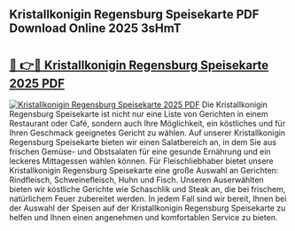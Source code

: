 ## Kristallkonigin Regensburg Speisekarte PDF Download Online 2025 3sHmT

# <h2><a href="http://gccb9a.nevu.top/?p=Kristallkonigin+Regensburg+Speisekarte">🔗 👉🔴 Kristallkonigin Regensburg Speisekarte 2025 PDF</a></h2>

[![Kristallkonigin Regensburg Speisekarte 2025 PDF](https://i.imgur.com/dBaPXMq.png)](http://gccb9a.nevu.top/?p=Kristallkonigin+Regensburg+Speisekarte)
Die Kristallkonigin Regensburg Speisekarte ist nicht nur eine Liste von Gerichten in einem Restaurant oder Café, sondern auch Ihre Möglichkeit, ein köstliches und für Ihren Geschmack geeignetes Gericht zu wählen. Auf unserer Kristallkonigin Regensburg Speisekarte bieten wir einen Salatbereich an, in dem Sie aus frischen Gemüse- und Obstsalaten für eine gesunde Ernährung und ein leckeres Mittagessen wählen können. Für Fleischliebhaber bietet unsere Kristallkonigin Regensburg Speisekarte eine große Auswahl an Gerichten: Rindfleisch, Schweinefleisch, Huhn und Fisch. Unseren Auserwählten bieten wir köstliche Gerichte wie Schaschlik und Steak an, die bei frischem, natürlichem Feuer zubereitet werden. In jedem Fall sind wir bereit, Ihnen bei der Auswahl der Speisen auf der Kristallkonigin Regensburg Speisekarte zu helfen und Ihnen einen angenehmen und komfortablen Service zu bieten.
